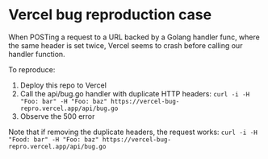 # Vercel bug reproduction case

When POSTing a request to a URL backed by a Golang handler func, where the same header is set twice, Vercel seems to crash before calling our handler function.

To reproduce:
1. Deploy this repo to Vercel
2. Call the api/bug.go handler with duplicate HTTP headers: `curl -i -H "Foo: bar" -H "Foo: baz" https://vercel-bug-repro.vercel.app/api/bug.go`
3. Observe the 500 error

Note that if removing the duplicate headers, the request works: `curl -i -H "Food: bar" -H "Foo: baz" https://vercel-bug-repro.vercel.app/api/bug.go`
